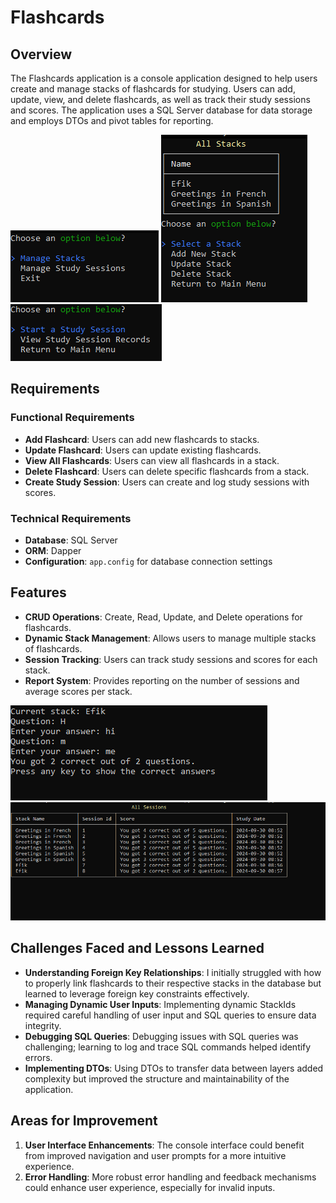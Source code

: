 # Flashcards

## Overview

The Flashcards application is a console application designed to help users create and manage stacks of flashcards for studying. Users can add, update, view, and delete flashcards, as well as track their study sessions and scores. The application uses a SQL Server database for data storage and employs DTOs and pivot tables for reporting.

![MainMenu](Screenshots/main.PNG)
![StackMenu](Screenshots/stacks.PNG)
![StudySessionMenu](Screenshots/session.PNG)

## Requirements

### Functional Requirements
- **Add Flashcard**: Users can add new flashcards to stacks.
- **Update Flashcard**: Users can update existing flashcards.
- **View All Flashcards**: Users can view all flashcards in a stack.
- **Delete Flashcard**: Users can delete specific flashcards from a stack.
- **Create Study Session**: Users can create and log study sessions with scores.

### Technical Requirements
- **Database**: SQL Server
- **ORM**: Dapper
- **Configuration**: `app.config` for database connection settings

## Features

- **CRUD Operations**: Create, Read, Update, and Delete operations for flashcards.
- **Dynamic Stack Management**: Allows users to manage multiple stacks of flashcards.
- **Session Tracking**: Users can track study sessions and scores for each stack.
- **Report System**: Provides reporting on the number of sessions and average scores per stack.


![StudySession](Screenshots/study.PNG)
![StudySessionReports](Screenshots/data.PNG)

## Challenges Faced and Lessons Learned

- **Understanding Foreign Key Relationships**: I initially struggled with how to properly link flashcards to their respective stacks in the database but learned to leverage foreign key constraints effectively.
- **Managing Dynamic User Inputs**: Implementing dynamic StackIds required careful handling of user input and SQL queries to ensure data integrity.
- **Debugging SQL Queries**: Debugging issues with SQL queries was challenging; learning to log and trace SQL commands helped identify errors.
- **Implementing DTOs**: Using DTOs to transfer data between layers added complexity but improved the structure and maintainability of the application.

## Areas for Improvement

1. **User Interface Enhancements**: The console interface could benefit from improved navigation and user prompts for a more intuitive experience.
2. **Error Handling**: More robust error handling and feedback mechanisms could enhance user experience, especially for invalid inputs.

